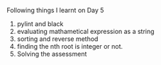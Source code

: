 Following things I learnt on Day 5
1. pylint and black
2. evaluating mathametical expression as a string
3. sorting and reverse method
4. finding the nth root is integer or not.
5. Solving the assessment
